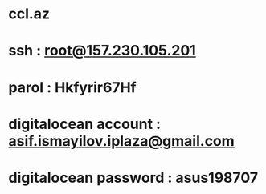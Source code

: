 # ccl.az
# ssh : root@157.230.105.201
# parol : Hkfyrir67Hf
# digitalocean account : asif.ismayilov.iplaza@gmail.com
# digitalocean password : asus198707